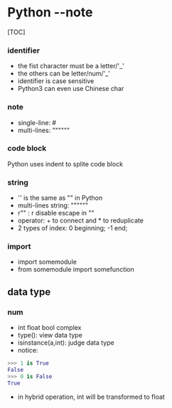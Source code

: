 # Python --note

[TOC]

### identifier

* the fist character must be a letter/'_'
* the others can be letter/num/'_'
* identifier is case sensitive
* Python3 can even use Chinese char

### note

* single-line: #
* multi-lines: """"""

### code block

Python uses indent to splite code block

### string

* '' is the same as "" in Python
* multi-lines string: """"""
* r"" : r disable escape in ""
* operator: + to connect and * to reduplicate
* 2 types of index: 0 beginning; -1 end;

### import

* import somemodule
* from somemodule import somefunction



## data type

### num

* int float bool complex
* type(): view data type
* isinstance(a,int): judge data type
* notice: 

```python
>>> 1 is True
False
>>> 0 is False
True
```

* in hybrid operation, int will be transformed to float

### 